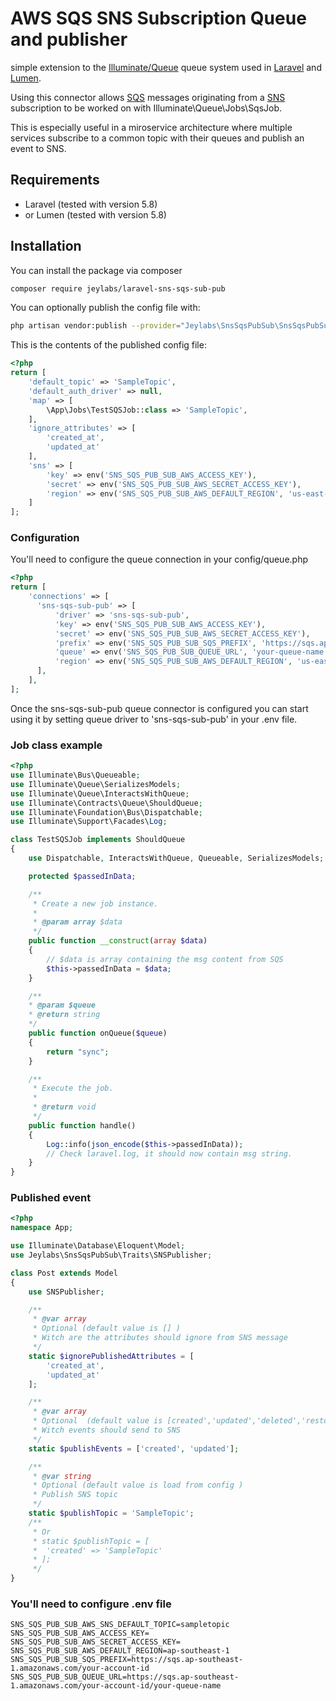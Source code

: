 # AWS SQS SNS Subscription Queue and publisher

simple extension to the [Illuminate/Queue](https://github.com/illuminate/queue) queue system used in [Laravel](https://laravel.com) and [Lumen](https://lumen.laravel.com/).

Using this connector allows [SQS](https://aws.amazon.com/sqs/) messages originating from a [SNS](https://aws.amazon.com/sns/) subscription to be worked on with Illuminate\Queue\Jobs\SqsJob.

This is especially useful in a miroservice architecture where multiple services subscribe to a common topic with their queues and  publish an event to SNS.

## Requirements

-   Laravel (tested with version 5.8)
-   or Lumen (tested with version 5.8)

## Installation
You can install the package via composer
```bash
composer require jeylabs/laravel-sns-sqs-sub-pub 
```
You can optionally publish the config file with:
```bash
php artisan vendor:publish --provider="Jeylabs\SnsSqsPubSub\SnsSqsPubSubServiceProvider" --tag="config"
```
This is the contents of the published config file:

```php
<?php
return [
    'default_topic' => 'SampleTopic',
    'default_auth_driver' => null,
    'map' => [
        \App\Jobs\TestSQSJob::class => 'SampleTopic',
    ],
    'ignore_attributes' => [
        'created_at',
        'updated_at'
    ],
    'sns' => [
        'key' => env('SNS_SQS_PUB_SUB_AWS_ACCESS_KEY'),
        'secret' => env('SNS_SQS_PUB_SUB_AWS_SECRET_ACCESS_KEY'),
        'region' => env('SNS_SQS_PUB_SUB_AWS_DEFAULT_REGION', 'us-east-1'),
    ]
];

```

### Configuration

You'll need to configure the queue connection in your config/queue.php

```php
<?php
return [
    'connections' => [
      'sns-sqs-sub-pub' => [
          'driver' => 'sns-sqs-sub-pub',
          'key' => env('SNS_SQS_PUB_SUB_AWS_ACCESS_KEY'),
          'secret' => env('SNS_SQS_PUB_SUB_AWS_SECRET_ACCESS_KEY'),
          'prefix' => env('SNS_SQS_PUB_SUB_SQS_PREFIX', 'https://sqs.ap-southeast-1.amazonaws.com/your-account-id'),
          'queue' => env('SNS_SQS_PUB_SUB_QUEUE_URL', 'your-queue-name'),
          'region' => env('SNS_SQS_PUB_SUB_AWS_DEFAULT_REGION', 'us-east-1'),
      ],
    ],
];
```
Once the sns-sqs-sub-pub queue connector is configured you can start using it by setting queue driver to 'sns-sqs-sub-pub' in your .env file.

### Job class example

```php
<?php
use Illuminate\Bus\Queueable;
use Illuminate\Queue\SerializesModels;
use Illuminate\Queue\InteractsWithQueue;
use Illuminate\Contracts\Queue\ShouldQueue;
use Illuminate\Foundation\Bus\Dispatchable;
use Illuminate\Support\Facades\Log;

class TestSQSJob implements ShouldQueue
{
    use Dispatchable, InteractsWithQueue, Queueable, SerializesModels;

    protected $passedInData;

    /**
     * Create a new job instance.
     *
     * @param array $data
     */
    public function __construct(array $data)
    {
        // $data is array containing the msg content from SQS
        $this->passedInData = $data;
    }

    /**
    * @param $queue
    * @return string
    */
    public function onQueue($queue)
    {
        return "sync";
    }

    /**
     * Execute the job.
     *
     * @return void
     */
    public function handle()
    {
        Log::info(json_encode($this->passedInData));
        // Check laravel.log, it should now contain msg string.
    }
}

```

### Published event
```php
<?php
namespace App;

use Illuminate\Database\Eloquent\Model;
use Jeylabs\SnsSqsPubSub\Traits\SNSPublisher;

class Post extends Model
{
    use SNSPublisher;

    /**
     * @var array
     * Optional (default value is [] )
     * Witch are the attributes should ignore from SNS message
     */
    static $ignorePublishedAttributes = [
        'created_at',
        'updated_at'
    ];

    /**
     * @var array
     * Optional  (default value is [created','updated','deleted','restored'] )
     * Witch events should send to SNS
     */
    static $publishEvents = ['created', 'updated'];

    /**
     * @var string
     * Optional (default value is load from config )
     * Publish SNS topic
     */
    static $publishTopic = 'SampleTopic';
    /**
     * Or
     * static $publishTopic = [
     *  'created' => 'SampleTopic'
     * ];
     */
}
```

### You'll need to configure .env file
```dotenv
SNS_SQS_PUB_SUB_AWS_SNS_DEFAULT_TOPIC=sampletopic
SNS_SQS_PUB_SUB_AWS_ACCESS_KEY=
SNS_SQS_PUB_SUB_AWS_SECRET_ACCESS_KEY=
SNS_SQS_PUB_SUB_AWS_DEFAULT_REGION=ap-southeast-1
SNS_SQS_PUB_SUB_SQS_PREFIX=https://sqs.ap-southeast-1.amazonaws.com/your-account-id
SNS_SQS_PUB_SUB_QUEUE_URL=https://sqs.ap-southeast-1.amazonaws.com/your-account-id/your-queue-name
```
